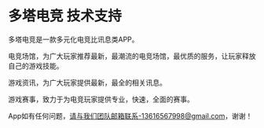 # 多塔电竞 技术支持

多塔电竞是一款多元化电竞比讯息类APP。

电竞场馆，为广大玩家推荐最新，最潮流的电竞场馆，最优质的服务，让玩家释放自己的游戏技能。

游戏资讯，为广大玩家提供最新，最全的相关讯息。

游戏赛事，致力于为电竞玩家提供专业，快速，全面的赛事。

App如有任何问题，请与我们团队邮箱联系-13616567998@gmail.com，谢谢！
